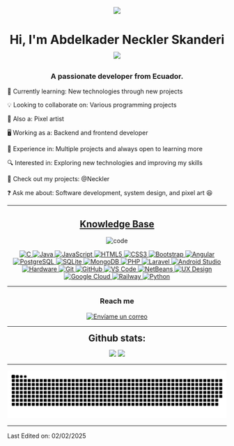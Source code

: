 <p align="center">
  <img style="width:10rem; height:auto" src="https://i.pinimg.com/736x/dd/5d/55/dd5d55fb81d3b4f386a86247e1439c81.jpg"/>
</p>

<h1 align="center">Hi, I'm Abdelkader Neckler Skanderi <img width="30px" src="https://raw.githubusercontent.com/iampavangandhi/iampavangandhi/master/gifs/Hi.gif"></h1>
<h3 font-size="20" align="center">A passionate developer from Ecuador.</h3>

🔹 Currently learning: New technologies through new projects

💡 Looking to collaborate on: Various programming projects

🎨 Also a: Pixel artist

🖥️ Working as a: Backend and frontend developer

🚀 Experience in: Multiple projects and always open to learning more

🔍 Interested in: Exploring new technologies and improving my skills

📂 Check out my projects: @Neckler

❓ Ask me about: Software development, system design, and pixel art 😆

---

<h2 align="center"><u><b>Knowledge Base</b></u></h2>

<p align="center">
  <img src="https://media1.giphy.com/media/v1.Y2lkPTc5MGI3NjExcWl4ODdlczVra2hnMnI5dGU5cG9scGNmZGdyZjQ1dnc4bXB5ZWo2OCZlcD12MV9pbnRlcm5hbF9naWZfYnlfaWQmY3Q9Zw/26tn33aiTi1jkl6H6/giphy.gif" alt="code">
</p>

<p align="center">
  <a href="https://www.cprogramming.com/" target="_blank">
    <img src="https://skill-icons.dev/icons/C.svg" alt="C"/>
  </a>
  <a href="https://www.java.com" target="_blank">
    <img src="https://skill-icons.dev/icons/Java.svg" alt="Java"/>
  </a>
  <a href="https://developer.mozilla.org/en-US/docs/Web/JavaScript" target="_blank">
    <img src="https://skill-icons.dev/icons/JavaScript.svg" alt="JavaScript"/>
  </a>
  <a href="https://www.w3.org/html/" target="_blank">
    <img src="https://skill-icons.dev/icons/HTML5.svg" alt="HTML5"/>
  </a>
  <a href="https://www.w3schools.com/css/" target="_blank">
    <img src="https://skill-icons.dev/icons/CSS3.svg" alt="CSS3"/>
  </a>
  <a href="https://getbootstrap.com" target="_blank">
    <img src="https://skill-icons.dev/icons/Bootstrap.svg" alt="Bootstrap"/>
  </a>
  <a href="https://angular.dev/" target="_blank">
    <img src="https://skill-icons.dev/icons/Angular.svg" alt="Angular"/>
  </a>
  <a href="https://www.postgresql.org" target="_blank">
    <img src="https://skill-icons.dev/icons/PostgreSQL.svg" alt="PostgreSQL"/>
  </a>
  <a href="https://www.sqlite.org/" target="_blank">
    <img src="https://skill-icons.dev/icons/SQLite.svg" alt="SQLite"/>
  </a>
  <a href="https://www.mongodb.com/" target="_blank">
    <img src="https://skill-icons.dev/icons/MongoDB.svg" alt="MongoDB"/>
  </a>
  <a href="https://www.php.net">
    <img src="https://skill-icons.dev/icons/PHP.svg" alt="PHP">
  </a>
  <a href="https://laravel.com">
    <img src="https://skill-icons.dev/icons/Laravel.svg" alt="Laravel">
  </a>
  <a href="https://developer.android.com/studio">
    <img src="https://skill-icons.dev/icons/AndroidStudio.svg" alt="Android Studio">
  </a>
  <a href="https://en.wikipedia.org/wiki/Hardware">
    <img src="https://skill-icons.dev/icons/Hardware.svg" alt="Hardware">
  </a>
  <a href="https://git-scm.com/" target="_blank">
    <img src="https://skill-icons.dev/icons/Git.svg" alt="Git"/>
  </a>
  <a href="https://github.com/Neckler" target="_blank">
    <img src="https://skill-icons.dev/icons/GitHub.svg" alt="GitHub" />
  </a>
  <a href="https://code.visualstudio.com/" target="_blank">
    <img src="https://skill-icons.dev/icons/VSCode.svg" alt="VS Code"/>
  </a>
  <a href="https://netbeans.apache.org">
    <img src="https://skill-icons.dev/icons/NetBeans.svg" alt="NetBeans">
  </a>
  <a href="https://www.interaction-design.org/literature/topics/ux-design">
    <img src="https://skill-icons.dev/icons/UX.svg" alt="UX Design">
  </a>
  <a href="https://cloud.google.com">
    <img src="https://skill-icons.dev/icons/GoogleCloud.svg" alt="Google Cloud">
  </a>
  <a href="https://railway.app">
    <img src="https://skill-icons.dev/icons/Railway.svg" alt="Railway">
  </a>
  <a href="https://www.python.org" target="_blank">
    <img src="https://skill-icons.dev/icons/Python.svg" alt="Python">
  </a>
</p>


</p>

---

<h3 align="center">Reach me</h3>

<p align="center">
  <a href="mailto:necklerskan9@gmail.com">
    <img src="https://img.shields.io/badge/Gmail-D14836?style=for-the-badge&logo=gmail&logoColor=white" alt="Envíame un correo">
  </a>
</p>

---

<div align="center">
<h2 align="center" style="margin: 5px 10px;">Github stats:</h2>

[![](https://github-readme-stats.vercel.app/api?username=neckler&show_icons=true&theme=tokyonight&hide_border=true&locale=en)](https://github.com/Neckler)
[![](https://github-readme-streak-stats.herokuapp.com/?user=neckler-48&theme=material-palenight)](https://github.com/Neckler)

</div>

---

<p align="center">
  <img  src="https://raw.githubusercontent.com/Elanza-48/Elanza-48/main/resources/img/github-contribution-grid-snake.svg"
    alt="example" />
</p>

---

Last Edited on: 02/02/2025
